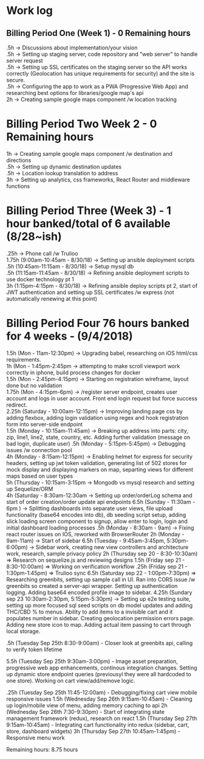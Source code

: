 # Work log

## Billing Period One (Week 1) - 0 Remaining hours  
.5h -> Discussions about implementation/your vision   
.5h -> Setting up staging server, code repository and "web server" to handle server request   
.5h -> Setting up SSL certificates on the staging server so the API works correctly (Geolocation has unique requirements for security) and the site is secure.   
.5h -> Configuring the app to work as a PWA (Progressive Web App) and researching best options for libraries/google map's api   
2h -> Creating sample google maps component /w location tracking   

# Billing Period Two Week 2 - 0 Remaining hours  
1h -> Creating sample google maps component /w destination and directions   
.5h -> Setting up dynamic destination updates   
.5h -> Location lookup translation to address   
3h -> Setting up analytics, css frameworks, React Router and middleware functions   

# Billing Period Three (Week 3) - 1 hour banked/total of 6 available (8/28~ish)  
.25h -> Phone call /w Trulioo   
1.75h (9:00am-10:45am - 8/30/18) -> Setting up ansible deployment scripts    
.5h (10:45am-11:15am - 8/30/18) -> Setup mysql db   
.5h (11:15am-11:45am - 8/30/18) -> Refining ansible deployment scripts to use docker technology pt 1   
3h (1:15pm-4:15pm - 8/30/18) -> Refining ansible deploy scripts pt 2, start of JWT authentication and setting up SSL    certificates /w express (not automatically renewing at this point) 


# Billing Period Four 76 hours banked for 4 weeks - (9/4/2018)     

1.5h (Mon - 11am-12:30pm) -> Upgrading babel, researching on iOS html/css requirements.   
1h (Mon - 1:45pm-2:45pm -> attempting to make scroll viewport work correctly in iphone, build process changes for docker   
1.5h (Mon - 2:45pm-4:15pm) -> Starting on registration wireframe, layout done but no validation   
1.75h (Mon - 4:15pm-6pm) -> /register server endpoint, creates user account and logs in user account. Front end login request but force success redirect.   
2.25h (Saturday - 10:00am-12:15pm) -> Improving landing page css by adding flexbox, adding login validation using regex and hook registration form into server-side endpoint    
1.5h (Monday - 10:15am-11:45am) -> Breaking up address into parts: city, zip, line1, line2, state, country, etc. Adding further validation (message on bad login, duplicate user)
.5h (Monday - 5:15pm-5:45pm) -> Debugging issues /w connection pool    
4h (Monday - 8:15am-12:15pm) -> Enabling helmet for express for security headers, setting up jwt token validation, generating list of 502 stores for mock display and displaying markers on map, separting views for different maps based on user types   
5h (Thursday - 10:15am-3:15pm -> Mongodb vs mysql research and setting up Sequelize/ORM   
4h (Saturday - 8:30am-12:30am -> Setting up order/orderLog schema and start of order creation/order update api endpoints
6.5h (Sunday - 11:30am - 6pm ) -> Splitting dashboards into separate user views, file upload functionality (base64 encodes into db), db seeding script setup, adding slick loading screen component to signup, allow enter to login, login and initial dashboard loading processes
.5h     (Monday - 8:30am - 9am) -> Fixing react router issues on IOS, reworked with BrowserRouter
2h     (Monday - 9am-11am) -> Start of sidebar
6.5h     (Tuesday - 9:45am-3:45pm, 5:30pm-6:00pm) -> Sidebar work, creating new view controllers and architecture work, research, sample privacy policy
2h (Thursday sep 20 - 8:30-10:30am) => Research on sequelize.js and reviewing designs
1.5h (Friday sep 21 - 8:30-10:00am) => Working on verification workflow
.25h (Friday sep 21 - 1:30pm-1:45pm) => Trulioo sync
6.5h (Saturday sep 22 - 1:00pm-7:30pm) => Researching greenbits, setting up sample call in UI. Ran into CORS issue /w greenbits so created a server-api wrapper. Setting up authentication logging. Adding base64 encoded profile image to sidebar.
4.25h (Sundary sep 23 10:30am-2:30pm, 5:15pm-5:30pm) -> Setting up e2e testing suite, setting up more focused sql seed scripts on db model updates and adding THC/CBD % to menus. Ability to
add items to a invisible cart and it populates number in sidebar. Creating geolocation permission errors page. Adding new store icon to map. Adding actual item passing to cart through local storage.

.5h (Tuesday Sep 25th 8:30-9:00am) - Closer look at greenbits api, calling to verify token lifetime

5.5h (Tuesday Sep 25th 9:30am-3:00pm) - Image asset preparation, progressive web app enhancements, continous integration changes. Setting up dynamic store endpoint queries (previousyl they were all hardcoded to one store). Working on cart view/add/remove logic.

.25h (Tuesday Sep 25th 11:45-12:00am) - Debugging/fixing cart view mobile responsive issues
1.5h (Wednesday Sep 26th 9:15am-10:45am) - Cleaning up login/mobile view of menu, adding memory caching to api
2h (Wednesday Sep 26th 7:30-9:30pm) - Start of integrating state management framework (redux),  research on react
1.5h (Thursday Sep 27th 9:15am-10:45am) - Integrating cart functionality into redux (sidebar, cart, store, dashboard widgets)
3h (Thursday Sep 27th 10:45am-1:45pm) - Responsive menu work

Remaining hours: 8.75 hours